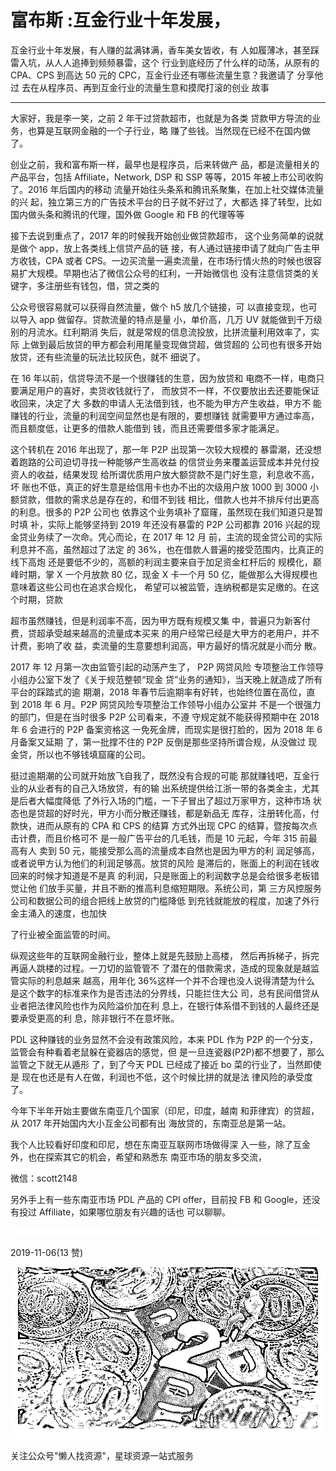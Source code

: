 # 富布斯 :互金行业十年发展，

互金行业十年发展，有人赚的盆满钵满，香车美女皆收，有 人如履薄冰，甚至踩雷入坑，从人人追捧到频频暴雷，这个 行业到底经历了什么样的动荡，从原有的 CPA、CPS 到高达 50 元的 CPC，互金行业还有哪些流量生意？我邀请了 分享他过 去在从程序员、再到互金行业的流量生意和摸爬打滚的创业 故事

-------------------------------

大家好，我是李一笑，之前 2 年干过贷款超市，也就是为各类 贷款甲方导流的业务，也算是互联网金融的一个子行业，略 赚了些钱。当然现在已经不在国内做了。

创业之前，我和富布斯一样，最早也是程序员，后来转做产 品，都是流量相关的产品平台，包括 Affiliate，Network, DSP 和 SSP 等等，2015 年被上市公司收购了。2016 年后国内的移动 流量开始往头条系和腾讯系聚集，在加上社交媒体流量的兴 起，独立第三方的广告技术平台的日子就不好过了，大都选 择了转型，比如国内做头条和腾讯的代理，国外做 Google 和 FB 的代理等等

接下去说到重点了，2017 年的时候我开始创业做贷款超市， 这个业务简单的说就是做个 app，放上各类线上信贷产品的链 接，有人通过链接申请了就向广告主甲方收钱，CPA 或者 CPS。一边买流量一遍卖流量，在市场行情火热的时候也很容 易扩大规模。早期也沾了微信公众号的红利，一开始微信也 没有注意信贷类的关键字，多注册些有钱包，借，贷之类的

公众号很容易就可以获得自然流量，做个 h5 放几个链接，可 以直接变现，也可以导入 app 做留存。贷款流量的特点是量 小，单价高，几万 UV 就能做到千万级别的月流水。红利期消 失后，就是常规的信息流投放，比拼流量利用效率了，实际 上做到最后放贷的甲方都会利用尾量变现做贷超，做贷超的 公司也有很多开始放贷，还有些流量的玩法比较灰色，就不 细说了。

在 16 年以前，信贷导流不是一个很赚钱的生意，因为放贷和 电商不一样，电商只要满足用户的喜好，卖货收钱就行了， 而放贷不一样，不仅要放出去还要能保证收回来，决定了大 多数的申请人无法借到钱，也不能为甲方产生收益，甲方不 能赚钱的行业，流量的利润空间显然也是有限的，要想赚钱 就需要甲方通过率高，而且额度低，让更多的借款人能借到 钱，而且还需要借多家才能满足。

这个转机在 2016 年出现了，那一年 P2P 出现第一次较大规模的 暴雷潮，还没想着跑路的公司迫切寻找一种能够产生高收益 的信贷业务来覆盖运营成本并兑付投资人的收益，结果发现 给所谓优质用户放大额贷款不是门好生意，利息收不高，坏 账也不低，真正的好生意是给信用卡也办不出的次级用户放 1000 到 3000 小额贷款，借款的需求总是存在的，和借不到钱 相比，借款人也并不排斥付出更高的利息。很多的 P2P 公司也 依靠这个业务填补了窟窿，虽然现在我们知道只是暂时填 补，实际上能够坚持到 2019 年还没有暴雷的 P2P 公司都靠 2016 兴起的现金贷业务续了一次命。凭心而论，在 2017 年 12 月 前，主流的现金贷公司的实际利息并不高，虽然超过了法定 的 36%，也在借款人普遍的接受范围内，比真正的线下高炮 还是要低不少的，高额的利润主要来自于加足资金杠杆后的 规模化，巅峰时期，掌 X 一个月放款 80 亿，现金 X 卡一个月 50 亿，能做那么大得规模也意味着这些公司也在追求合规化， 希望可以被监管，连纳税都是实足缴的。在这个时期，贷款

超市虽然赚钱，但是利润率不高，因为甲方既有规模又集 中，普遍只为新客付费，贷超承受越来越高的流量成本买来 的用户经常已经是大甲方的老用户，并不计费，影响了收 益，卖流量的生意要想利润高，甲方最好的情况就是小而分 散。

2017 年 12 月第一次由监管引起的动荡产生了， P2P 网贷风险 专项整治工作领导小组办公室下发了《关于规范整顿“现金 贷”业务的通知》，当天晚上就造成了所有平台的踩踏式的逾 期潮，2018 年春节后逾期率有好转，也始终位置在高位，直 到 2018 年 6 月。P2P 网贷风险专项整治工作领导小组办公室并 不是一个很强力的部门，但是在当时很多 P2P 公司看来，不遵 守规定就不能获得预期中在 2018 年 6 会进行的 P2P 备案资格这 一免死金牌，而现实是很打脸的，因为 2018 年 6 月备案又延期 了，第一批撑不住的 P2P 反倒是那些坚持所谓合规，从没做过 现金贷，所以也不够钱填窟窿的公司。

挺过逾期潮的公司就开始放飞自我了，既然没有合规的可能 那就赚钱吧，互金行业的从业者有的自己入场放贷，有的输 出系统提供给江浙一带的各类金主，尤其是后者大幅度降低 了外行入场的门槛，一下子冒出了超过万家甲方，这种市场 状态也是贷超的好时光，甲方小而分散还赚钱，都是新品无 库存，注册转化高，付款快，进而从原有的 CPA 和 CPS 的结算 方式外出现 CPC 的结算，暨按每次点击计费，而且价格可不 是一般广告平台的几毛钱，而是 10 元起，今年 315 前最高有人 卖到 50 元，能接受那么高的流量成本自然也是因为甲方的利 润足够高，或者说甲方认为他们的利润足够高。放贷的风险 是滞后的，账面上的利润在钱收回来的时候才知道是不是真 的利润，只是账面上的利润数字总是会给很多老板错觉让他 们放手买量，并且不断的推高利息缩短期限。系统公司，第 三方风控服务公司和数据公司的组合把线上放贷的门槛降低 到充钱就能放的程度，加速了外行金主涌入的速度，也加快

了行业被全面监管的时间。

纵观这些年的互联网金融行业，整体上就是先鼓励上高楼， 然后再拆梯子，拆完再逼人跳楼的过程。一刀切的监管管不 了潜在的借款需求，造成的现象就是越监管实际的利息越来 越高，用年化 36%这样一个并不合理也没人说得清楚为什么 是这个数字的标准来作为是否违法的分界线，只能拦住大公 司，总有民间借贷从业者把法律风险也作为风险溢价加在利 息上，在银行体系借不到钱的人最终还是要承受更高的利 息，除非银行不在意坏账。

PDL 这种赚钱的业务显然不会没有政策风险，本来 PDL 作为 P2P 的一个分支，监管会有种看着老鼠躲在瓷器店的感觉，但 是一旦连瓷器(P2P)都不想要了，那么监管之下就无从遁形 了，到了今天 PDL 已经成了接近 bo 菜的行业了，当然即使是 现在也还是有人在做，利润也不低，这个时候比拼的就是法 律风险的承受度了。

今年下半年开始主要做东南亚几个国家（印尼，印度，越南 和菲律宾）的贷超，从 2017 年开始国内大小互金公司都有出 海放贷的，东南亚总是第一站。

我个人比较看好印度和印尼，想在东南亚互联网市场做得深 入一些，除了互金外，也在探索其它的机会，希望和熟悉东 南亚市场的朋友多交流，

微信：scott2148

另外手上有一些东南亚市场 PDL 产品的 CPI offer，目前投 FB 和 Google，还没有投过 Affiliate，如果哪位朋友有兴趣的话也 可以聊聊。

![image](img/Image_001.png)

2019-11-06(13 赞)

![image](img/Image_002.png)

关注公众号"懒人找资源"，星球资源一站式服务